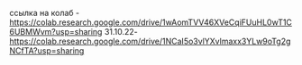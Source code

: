 ссылка на колаб - https://colab.research.google.com/drive/1wAomTVV46XVeCqiFUuHL0wT1C6UBMWvm?usp=sharing
 31.10.22-https://colab.research.google.com/drive/1NCaI5o3vlYXvlmaxx3YLw9oTg2gNCfTA?usp=sharing
